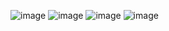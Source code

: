 ![image](https://github.com/Jowell99/Reconocimiento/assets/142686187/dcba735d-6f8b-48b0-b68e-7e160570816d)
![image](https://github.com/Jowell99/Reconocimiento/assets/142686187/5195a355-8b90-4128-afa0-630b75f6d7e4)
![image](https://github.com/Jowell99/Reconocimiento/assets/142686187/2d80e0da-a4a5-4dfe-ac42-ed69c4a969bd)
![image](https://github.com/Jowell99/Reconocimiento/assets/142686187/1f822300-2415-4776-b1c5-7f5f206714fb)



